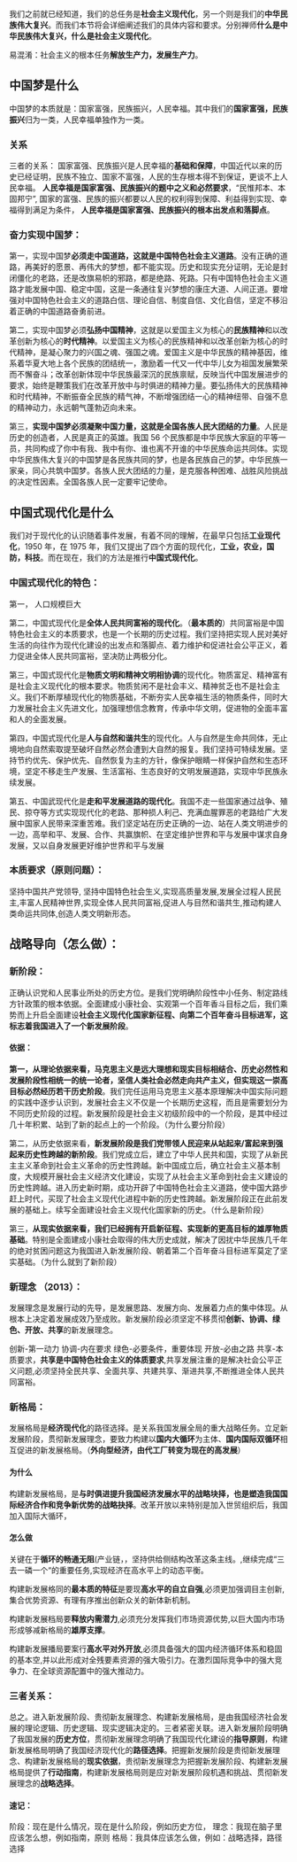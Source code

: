 我们之前就已经知道，我们的总任务是**社会主义现代化**，另一个则是我们的**中华民族伟大复兴**。而我们本节将会详细阐述我们的具体内容和要求。分别禅师**什么是中华民族伟大复兴，什么是社会主义现代化**。


易混淆：社会主义的根本任务**解放生产力，发展生产力**。

## 中国梦是什么
中国梦的本质就是：国家富强，民族振兴，人民幸福。其中我们的**国家富强，民族振兴**归为一类，人民幸福单独作为一类。

### 关系
三者的关系：
国家富强、民族振兴是人民幸福的**基础和保障**，中国近代以来的历史已经证明，民族不独立、国家不富强，人民的生存根本得不到保证，更谈不上人民幸福。
**人民幸福是国家富强、民族振兴的题中之义和必然要求**，“民惟邦本、本固邦宁”, 国家的富强、民族的振兴都要以人民的权利得到保障、利益得到实现、幸福得到满足为条件，
**人民幸福是国家富强、民族振兴的根本出发点和落脚点**。

### 奋力实现中国梦：
第一，实现中国梦**必须走中国道路，这就是中国特色社会主义道路**。没有正确的道路，再美好的愿景、再伟大的梦想，都不能实现。历史和现实充分证明，无论是封闭僵化的老路，还是改旗易帜的邪路，都是绝路、死路。只有中国特色社会主义道路才能发展中国、稳定中国，这是一条通往复兴梦想的康庄大道、人间正道。要增强对中国特色社会主义的道路白信、理论自信、制度自信、文化自信，坚定不移沿着正确的中国道路奋勇前进。

第二，实现中国梦必须**弘扬中国精神**，这就是以爱国主义为核心的**民族精神**和以改革创新为核心的**时代精神**。以爱国主义为核心的民族精神和以改革创新为核心的时代精神，是凝心聚力的兴国之魂、强国之魂。爱国主义是中华民族的精神基因，维系着华夏大地上各个民族的团结统一，激励着一代又一代中华儿女为祖国发展繁荣而不懈奋斗；改革创新体现中华民族最深沉的民族禀赋，反映当代中国发展进步的要求，始终是鞭策我们在改革开放中与时俱进的精神力量。要弘扬伟大的民族精神和时代精神，不断振奋全民族的精气神，不断增强团结一心的精神纽带、自强不息的精神动力，永远朝气蓬勃迈向未来。

第三，**实现中国梦必须凝聚中国力量，这就是全国各族人民大团结的力量**。人民是历史的创造者，人民是真正的英雄。我国 56 个民族都是中华民族大家庭的平等一员，共同构成了你中有我、我中有你、谁也离不开谁的中华民族命运共同体。实现中华民族伟大复兴的中国梦是各民族共同的梦，也是各民族自己的梦。中华民族一家亲，同心共筑中国梦。各族人民大团结的力量，是克服各种困难、战胜风险挑战的决定性因素。全国各族人民一定要牢记使命。

##  中国式现代化是什么
我们对于现代化的认识随着事件发展，有着不同的理解，在最早只包括**工业现代化**，1950 年，在 1975 年，我们又提出了四个方面的现代化，**工业，农业，国防，科技**。而在现在，我们的方法是推行**中国式现代化**。

### 中国式现代化的特色：
第一， 人口规模巨大

第二，中国式现代化是**全体人民共同富裕的现代化**。（**最本质的**）共同富裕是中国特色社会主义的本质要求，也是一个长期的历史过程。我们坚持把实现人民对美好生活的向往作为现代化建设的出发点和落脚点、着力维护和促进社会公平正义，着力促进全体人民共同富裕，坚决防止两极分化。

第三，中国式现代化是**物质文明和精神文明相协调**的现代化。物质富足、精神富有是社会主义现代化的根本要求。物质贫闲不是社会丰义、精神贫乏也不是社会主义。我们不断厚植现代化的物质基础，不断夯实人民幸福生活的物质条件，同时大力发展社会主义先进文化，加强理想信念教育，传承中华文明，促进物的全面丰富和人的全面发展。

第四，中国式现代化是**人与自然和谐共生**的现代化。人与自然是生命共同体，无止境地向自然索取提至破坏自然必然会遭到大自然的报复。我们坚持可特续发展。坚持节约优先、保护优先、自然恢复为主的方针，像保护眼睛一样保护自然和生态环境，坚定不移走生产发展、生活富裕、生态良好的文明发展道路，实现中华民族永续发展。

第五、中国武现代化是**走和平发展道路的现代化**。我国不走一些国家通过战争、殖民、掠夺等方式实现现代化的老路、那种损人利己、充满血腥罪恶的老路给广大发展中国家人民带来深重苦难。我们坚定站在历史正确的一边、站在人类文明进步的一边，高举和平、发展、合作、共赢旗帜、在坚定维护世界和平与发展中谋求自身发展，又以自身发展更好维护世界和平与发展

### 本质要求（原则问题）：
坚持中国共产党领导,
坚持中国特色社会生义,实现高质量发展,发展全过程人民民主,丰富人民精神世界,实现全体人民共同富裕,促进人与目然和谐共生,推动构建人类命运共同体,创造人类文明新形态。

## 战略导向（怎么做）：
### 新阶段：
正确认识党和人民事业所处的历史方位。是我们党明确阶段性中小任务、制定路线方针政策的根本依据。全面建成小康社会、实观第一个百年香斗目标之后，我们乘势而上升启全面建设**社会主义现代化国家新征程、向第二个百年奋斗目标进军，这标志着我国进入了一个新发展阶段**。
#### 依据：
**第一，从理论依据来看，马克思主义是远大理想和现实目标相结合、历史必然性和发展阶段性相统一的统一论者，坚信人类社会必然走向共产主义，但实现这一崇高目标必然经历若干历史阶段**。我们完任运用马克思主义基本原理解决中国实际问题的实践中逐步认识到，发展社会主义不仅是一个长期历史这程，而且是需要划分为不同历史阶段的过程。新发展阶段是社会主义初级阶段中的一个阶段，是其中经过几十年积累、站到了新的起点上的一个阶段。（为什么要分阶段）

第二，从历史依据来看，**新发展阶段是我们党带领人民迎来从站起来/富起来到强起来历史性跨越的新阶段**。我们党成立后，建立了中华人民共和国，实现了从新民主主义革命到社会主义革命的历史性跨越。新中国成立后，确立社会主义基本制度，大规模开展社会主义经济文化建设，实现了从社会主义革命到社会主义建设的历史性跨越。进入历史新时期，成功开辟了中国特色社会主义道路，使中国大路步赶上时代，买现了社会主义现代化进程中新的历史性跨越。新发展阶段正在此前发展的基础上。续写全面建设社会主义现代化国家新的历史。（什么是新阶段）

第三，**从现实依据来看，我们已经拥有开启新征程、实现新的更高目标的雄厚物质基础**。特别是全面建成小康社会取得的伟大历史成就，解决了因扰中华民族几千年的绝对贫困问题这为我国进入新发展阶段、朝着第二个百年奋斗目标进军莫定了坚实基础。（为什么就到了新阶段）

### 新理念 （2013）：
发展理念是发展行动的先导，是发展思路、发展方向、发展着力点的集中体现。从根本上决定着发展成效乃至成败。新发展阶段必须坚定不移贯彻**创新、协调、绿色、开放、共享**的新发展理念。

创新-第一动力
协调-内在要求
绿色-必要条件，重要体现
开放-必由之路
共享-本质要求，**共享是中国特色社会主义的体质要求**,共享发展注重的是解决社会公平正义问题,必须坚持全民共享、全面共享、共建共享、渐进共享,不断推进全体人民共同富裕。

### 新格局：
发展格局是**经济现代化**的路径选择。是关系我国发展全局的重大战略任务。立足新发展阶段，贯彻新发展理念，要致力构建以**国内大循环**为主体、**国内国际双循环**相互促进的新发展格局。（**外向型经济，由代工厂转变为现在的高发展**）

#### 为什么
构建新发展格局，是**与时俱进提升我国经济发展水平的战略块择，也是塑造我国国际经济合作和竞争新优势的战略抉择**。改革开放以来特别是加入世贸组织后，我国加入国际大循环，

#### 怎么做
关键在于**循环的畅通无阻**(产业链，，坚持供给侧结构改革这条主线。,继续完成“三去一磷一个“的重要任务,实现经济在高水平上的动态平衡。

构建新发展格同的**最本质的特征**是要现**高水平的自立自强**,必须更加强调目主创新,集合优势资源、有理有序推出创新众关的新体新机制。

构建新发展档局要**释放内需潜力**,必须充分发挥我们市场资源优势,以巨大国内市场形成够减新格局的**雄厚支撑**。

构建新发展播局要案行**高水平对外开放**,必须具备强大的国内经济循环体系和稳固的基本空,并以此形成对全残要素资源的强大吸引力。在激烈国际竞争中的强大竞争力、在全球资源配置中的强大推动力。

### 三者关系：
总之。进入新发展阶段、贵彻新友展理念、构建新发展格局，是由我国经济社会发展的理论逻辑、历史逻辑、现实逻辑决定的。三者紧密关联。进入新发展阶段明确了我国发展的**历史方位**，贯彻新发展理念明确了我国现代化建设的**指导原则**，构建新发展格局明确了我国经济现代化的**路径选择**。把握新发展阶段是贵彻新发展理念、构建新发展格局的**现实依据**，贵彻新发展理念为把握新发展阶段、构建新发展格局提供了**行动指南**，构建新发展格局则是应对新发展阶段机遇和挑战、贯彻新发展理念的**战略选择**。

#### 速记：
阶段：现在是什么情况，现在是什么阶段，例如历史方位，
理念：我现在脑子里应该怎么想，例如指南，原则
格局：我具体应该怎么做，例如：战略选择，路径选择

